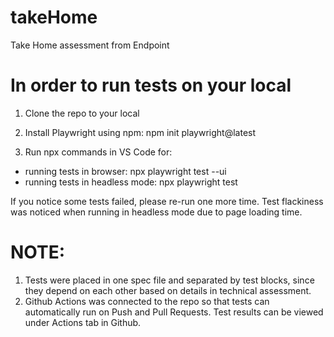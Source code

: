# takeHome
Take Home assessment from Endpoint

# In order to run tests on your local

1. Clone the repo to your local

2. Install Playwright using npm:
   npm init playwright@latest

3. Run npx commands in VS Code for:
- running tests in browser: npx playwright test --ui
- running tests in headless mode: npx playwright test

If you notice some tests failed, please re-run one more time. Test flackiness was noticed when running in headless mode due to page loading time. 

# NOTE: 
1. Tests were placed in one spec file and separated by test blocks, since they depend on each other based on details in technical assessment. 
2. Github Actions was connected to the repo so that tests can automatically run on Push and Pull Requests. Test results can be viewed under Actions tab in Github.
